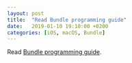 ```yaml
---
layout: post
title:  "Read Bundle programming guide"
date:   2019-01-10 19:10:00 +0200
categories: [iOS, macOS, Bundle]
---
```

Read [Bundle programming guide](https://developer.apple.com/library/archive/documentation/CoreFoundation/Conceptual/CFBundles/AboutBundles/AboutBundles.html#//apple_ref/doc/uid/10000123i-CH100-SW1).

